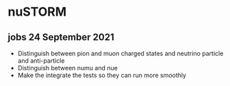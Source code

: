 # nuSTORM


## jobs   24 September 2021

 * Distinguish between pion and muon charged states and neutrino particle and anti-particle
 * Distinguish between numu and nue
 * Make the integrate the tests so they can run more smoothly
